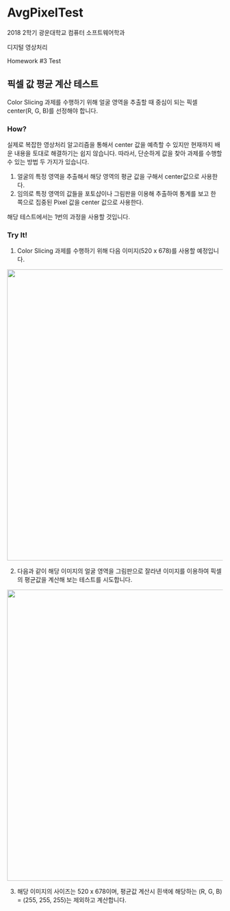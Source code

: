 # AvgPixelTest

2018 2학기 광운대학교 컴퓨터 소프트웨어학과

디지털 영상처리

Homework #3 Test

## 픽셀 값 평균 계산 테스트

Color Slicing 과제를 수행하기 위해 얼굴 영역을 추출할 때 중심이 되는 픽셀 center(R, G, B)를 선정해야 합니다.

### How?

실제로 복잡한 영상처리 알고리즘을 통해서 center 값을 예측할 수 있지만 현재까지 배운 내용을 토대로 해결하기는 쉽지 않습니다. 따라서, 단순하게 값을 찾아 과제를 수행할 수 있는 방법 두 가지가 있습니다.

1. 얼굴의 특정 영역을 추출해서 해당 영역의 평균 값을 구해서 center값으로 사용한다.
2. 임의로 특정 영역의 값들을 포토샵이나 그림판을 이용해 추출하여 통계를 보고 한 쪽으로 집중된 Pixel 값을 center 값으로 사용한다.

해당 테스트에서는 1번의 과정을 사용할 것입니다.

### Try It!

1. Color Slicing 과제를 수행하기 위해 다음 이미지(520 x 678)를 사용할 예정입니다.
<p align="center">
  <img width="520" height="678" src="https://user-images.githubusercontent.com/36066656/49209347-982a8900-f3fd-11e8-8b0a-31877138dabc.png">
</p>


2. 다음과 같이 해당 이미지의 얼굴 영역을 그림판으로 잘라낸 이미지를 이용하여 픽셀의 평균값을 계산해 보는 테스트를 시도합니다.
<p align="center">
  <img width="520" height="678" src="https://user-images.githubusercontent.com/36066656/49209499-fce5e380-f3fd-11e8-8b3e-c84cea74afa6.png">
</p>


3. 해당 이미지의 사이즈는 520 x 678이며, 평균값 계산시 흰색에 해당하는 (R, G, B) = (255, 255, 255)는 제외하고 계산합니다.
